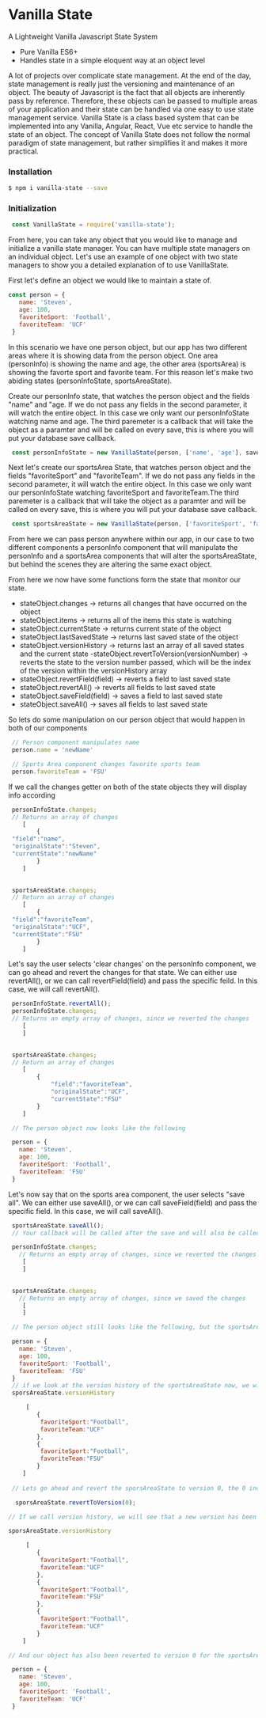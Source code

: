 # Vanilla State

A Lightweight Vanilla Javascript State System

 - Pure Vanilla ES6+
 - Handles state in a simple eloquent way at an object level

A lot of projects over complicate state management. At the end of the day, state management is really just the versioning and maintenance of an object. The beauty of Javascript is the fact that all objects are inherently pass by reference. Therefore, these objects can be passed to multiple areas of your application and their state can be handled via one easy to use state management service. Vanilla State is a class based system that can be implemented into any Vanilla, Angular, React, Vue etc service to handle the state of an object. The concept of Vanilla State does not follow the normal paradigm of state management, but rather simplifies it and makes it more practical. 
### Installation

```sh
$ npm i vanilla-state --save
```

### Initialization

```js
 const VanillaState = require('vanilla-state');
```

From here, you can take any object that you would like to manage and initialize a vanilla state manager. You can have multiple state managers on an individual object. Let's use an example of one object with two state managers to show you a detailed explanation of to use VanillaState.


First let's define an object we would like to maintain a state of.
```js
const person = {
   name: 'Steven',
   age: 100,
   favoriteSport: 'Football',
   favoriteTeam: 'UCF'
 }
```

In this scenario we have one person object, but our app has two different areas where it is showing data from the person object. One area (personInfo) is showing the name and age, the other area (sportsArea) is showing the favorte sport and favorite team. For this reason let's make two abiding states (personInfoState, sportsAreaState).

Create our personInfo state, that watches the person object and the fields "name" and "age. If we do not pass any fields in the second parameter, it will watch the entire object. In this case we only want our personInfoState watching name and age. The third paremeter is a callback that will take the object as a paramter and will be called on every save, this is where you will put your database save callback.
```js
 const personInfoState = new VanillaState(person, ['name', 'age'], saveToDatabaseFunction);
```

Next let's create our sportsArea State, that watches person object and the fields "favoriteSport" and "favoriteTeam". If we do not pass any fields in the second parameter, it will watch the entire object. In this case we only want our personInfoState watching favoriteSport and favoriteTeam.The third paremeter is a callback that will take the object as a paramter and will be called on every save, this is where you will put your database save callback.
```js
 const sportsAreaState = new VanillaState(person, ['favoriteSport', 'favoriteTeam'], saveToDatabaseFunction);
```

From here we can pass person anywhere within our app, in our case to two different components a personInfo component that will manipulate the personInfo and a sportsArea components that will alter the sportsAreaState, but behind the scenes they are altering the same exact object. 

From here we now have some functions form the state that monitor our state. 

- stateObject.changes -> returns all changes that have occurred on the object 
- stateObject.items -> returns all of the items this state is watching
- stateObject.currentState -> returns current state of the object
- stateObject.lastSavedState -> returns last saved state of the object
- stateObject.versionHistory -> returns last an array of all saved states and the current state
-stateObject.revertToVersion(versionNumber) -> reverts the state to the version number passed, which will be the index of the version within the versionHistory array
- stateObject.revertField(field) -> reverts a field to last saved state
- stateObject.revertAll() -> reverts all fields to last saved state
- stateObject.saveField(field) -> saves a field to last saved state
- stateObject.saveAll() -> saves all fields to last saved state

So lets do some manipulation on our person object that would happen in both of our components 
```js
 // Person component manipulates name
 person.name = 'newName'

 // Sports Area component changes favorite sports team
 person.favoriteTeam = 'FSU'
```

If we call the changes getter on both of the state objects they will display info according 
```js
 personInfoState.changes;
 // Returns an array of changes
    [  
        {  
 "field":"name",
 "originalState":"Steven",
 "currentState":"newName"
        }
    ]

 
 sportsAreaState.changes;
 // Return an array of changes 
    [  
        {  
 "field":"favoriteTeam",
 "originalState":"UCF",
 "currentState":"FSU"
        }
    ]
```
Let's say the user selects 'clear changes' on the personInfo component, we can go ahead and revert the changes for that state. We can either use revertAll(), or we can call revertField(field) and pass the specific feild. In this case, we will call revertAll().

```js
 personInfoState.revertAll();
 personInfoState.changes;
 // Returns an empty array of changes, since we reverted the changes
    [  
    ]

 
 sportsAreaState.changes;
 // Return an array of changes 
    [  
        {  
            "field":"favoriteTeam",
            "originalState":"UCF",
            "currentState":"FSU"
        }
    ]

 // The person object now looks like the following

 person = {
   name: 'Steven',
   age: 100,
   favoriteSport: 'Football',
   favoriteTeam: 'FSU'
 }
```

Let's now say that on the sports area component, the user selects "save all". We can either use saveAll(), or we can call saveField(field) and pass the specific field. In this case, we will call saveAll().

```js
 sportsAreaState.saveAll();
 // Your callback will be called after the save and will also be called on any internal action that saves the version of the object

 personInfoState.changes;
   // Returns an empty array of changes, since we reverted the changes
    [  
    ]

 
 sportsAreaState.changes;
   // Returns an empty array of changes, since we saved the changes
    [  
    ]

 // The person object still looks like the following, but the sportsArea state is saved.

 person = {
   name: 'Steven',
   age: 100,
   favoriteSport: 'Football',
   favoriteTeam: 'FSU'
 }
 // if we look at the version history of the sportsAreaState now, we will see the array of versions
 sporsAreaState.versionHistory

     [  
        { 
         favoriteSport:"Football",
         favoriteTeam:"UCF"
        },
        {  
         favoriteSport:"Football",
         favoriteTeam:"FSU"
        }
    ]
 
 // Lets go ahead and revert the sporsAreaState to version 0, the 0 index of the version history array, and then save is called

  sporsAreaState.revertToVersion(0);

// If we call version history, we will see that a new version has been added, that is a duplicate of version 0. Your callback will be called after the save and will also be called on any internal action that saves the version of the object

sporsAreaState.versionHistory

     [  
        { 
         favoriteSport:"Football",
         favoriteTeam:"UCF"
        },
        {  
         favoriteSport:"Football",
         favoriteTeam:"FSU"
        },
        { 
         favoriteSport:"Football",
         favoriteTeam:"UCF"
        }
    ]

// And our object has also been reverted to version 0 for the sportsAreaInfo

 person = {
   name: 'Steven',
   age: 100,
   favoriteSport: 'Football',
   favoriteTeam: 'UCF'
 }
